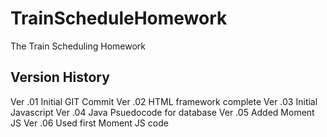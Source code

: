 # TrainScheduleHomework
The Train Scheduling Homework

## Version History
Ver .01 Initial GIT Commit
Ver .02 HTML framework complete
Ver .03 Initial Javascript
Ver .04 Java Psuedocode for database
Ver .05 Added Moment JS
Ver .06 Used first Moment JS code

